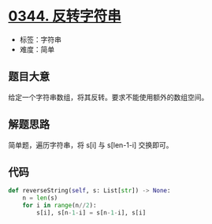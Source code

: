 # [0344. 反转字符串](https://leetcode-cn.com/problems/reverse-string/)

- 标签：字符串
- 难度：简单

## 题目大意

给定一个字符串数组，将其反转。要求不能使用额外的数组空间。

## 解题思路

简单题，遍历字符串，将 s[i] 与 s[len-1-i] 交换即可。

## 代码

```Python
def reverseString(self, s: List[str]) -> None:
    n = len(s)
    for i in range(n//2):
        s[i], s[n-1-i] = s[n-1-i], s[i]
```

